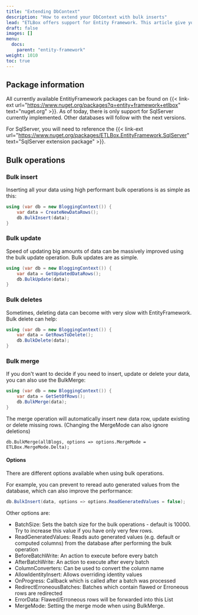 ```yaml
---
title: "Extending DbContext"
description: "How to extend your DbContext with bulk inserts"
lead: "ETLBox offers support for Entity Framework. This article give you a brief overview how to use bulk operations with Entity Framework's DbContext."
draft: false
images: []
menu:
  docs:
    parent: "entity-framework"
weight: 1010
toc: true
---
```


## Package information

All currently available EntitiyFramework packages can be found on  {{< link-ext url="https://www.nuget.org/packages?q=entity+framework+etlbox" text="nuget.org" >}}. 
As of today, there is only support for SqlServer currently implemented. Other databases will follow with the next versions. 

For SqlServer, you will need to reference the {{< link-ext url="https://www.nuget.org/packages/ETLBox.EntityFramework.SqlServer" text="SqlServer extension package" >}}. 

## Bulk operations

### Bulk insert 

Inserting all your data using high performant bulk operations is as simple as this:
 
```C#
using (var db = new BloggingContext()) {
    var data = CreateNewDataRows();
    db.BulkInsert(data);
}
```

### Bulk update

Speed of updating big amounts of data can be massively improved using the bulk update operation. 
Bulk updates are as simple. 

```C#
using (var db = new BloggingContext()) {
    var data = GetUpdatedDataRows();
    db.BulkUpdate(data);
}
```

### Bulk deletes

Sometimes, deleting data can become with very slow with EntityFramework. Bulk delete can help:

```C#
using (var db = new BloggingContext()) {
    var data = GetRowsToDelete();
    db.BulkDelete(data);
}
```

### Bulk merge

If you don't want to decide if you need to insert, update or delete your data, you can also use the BulkMerge:

```C#
using (var db = new BloggingContext()) {
    var data = GetSetOfRows();
    db.BulkMerge(data);
}
```

The merge operation will automatically insert new data row, update existing or delete missing rows. 
(Changing the MergeMode can also ignore deletions) 

```db.BulkMerge(allBlogs, options => options.MergeMode = ETLBox.MergeMode.Delta);```

#### Options

There are different options available when using bulk operations.

For example, you can prevent to reread auto generated values from the database, which can also improve the performance:

```C#
db.BulkInsert(data, options => options.ReadGeneratedValues = false);
```

Other options are: 

- BatchSize: Sets the batch size for the bulk operations - default is 10000. Try to increase this value if you have only very few rows. 
- ReadGeneratedValues: Reads auto generated values (e.g. default or computed columns) from the database after performing the bulk operation
- BeforeBatchWrite: An action to execute before every batch 
- AfterBatchWrite: An action to execute after every batch
- ColumnConverters: Can be used to convert the column name 
- AllowIdentityInsert: Allows overriding identity values 
- OnProgress: Callback which is called after a batch was processed
- RedirectErroneousBatches: Batches which contain flawed or Erroneous rows are redirected 
- ErrorData: Flawed/Erroneous rows will be forwarded into this List 
- MergeMode: Setting the merge mode when using BulkMerge. 




